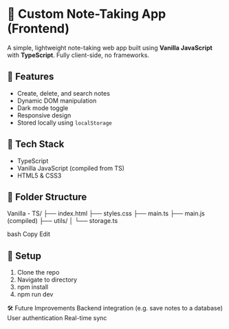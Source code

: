 # 📝 Custom Note-Taking App (Frontend)

A simple, lightweight note-taking web app built using **Vanilla JavaScript** with **TypeScript**. Fully client-side, no frameworks.

## 🚀 Features

- Create, delete, and search notes
- Dynamic DOM manipulation
- Dark mode toggle
- Responsive design
- Stored locally using `localStorage`

## 📁 Tech Stack

- TypeScript
- Vanilla JavaScript (compiled from TS)
- HTML5 & CSS3

## 📂 Folder Structure

Vanilla - TS/
├── index.html
├── styles.css
├── main.ts
├── main.js (compiled)
├── utils/
│ └── storage.ts

bash
Copy
Edit

## 🔧 Setup
1. Clone the repo
2. Navigate to directory
3. npm install
4. npm run dev


🛠 Future Improvements
Backend integration (e.g. save notes to a database)
User authentication
Real-time sync
